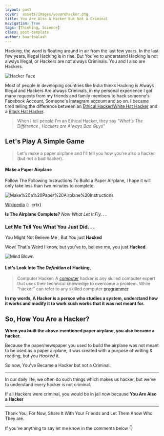 ```yaml
---
layout: post
cover:  assets/images/youarehacker.png
title: You Are Also A Hacker But Not A Criminal
navigation: True
tags: [Thinking, Science]
class: post-template
author: bauripalash
---
```



Hacking, the word is floating around in air from the last few years. In the last few years, illegal Hacking is in rise. But You've to understand Hacking is not always Illegal, or Hackers are not always Criminals. You and I also are Hackers.

![Hacker Face](https://fsgh.palash.tk/imgs/hacker-mask-laptop.png)

Most of people in developing countries like India thinks Hacking is Always Illegal and Hackers Are always Criminals, in my personal experience I got many requests from my friends and family members to hack someone's Facebook Account, Someone's Instagram account and so on. I became tired telling the difference between an [Ethical Hacker/White Hat Hacker](https://en.m.wikipedia.org/wiki/White_hat_(computer_security)) and a [Black Hat Hacker](https://en.m.wikipedia.org/wiki/Black_hat). 


> When I tell people I'm an Ethical Hacker, they say _"What's The Difference , Hackers are Always Bad Guys"_

## Let's Play A Simple Game

> Let's make a paper airplane and I'll tell you how you're also a hacker (but not a bad hacker).

#### Make a Paper Airplane

Follow The Following Instructions To Build a Paper Airplane, I hope it will only take less than two minutes to complete.

![Make%20a%20Paper%20Airplane%20Instructions](https://fsgh.palash.tk/imgs/paper-airplane.png)

[Wikipedia](https://en.m.wikipedia.org/wiki/Paper_plane)
{: .crtx}

**Is The Airplane Complete?**
_Now What Let It Fly. . ._

### Let Me Tell You What You Just Did. . .

You Might Not Believe Me , But You just **Hacked**

Wow! That's Weird I know, but you've to, believe me, you just **Hacked**.

![Mind Blown](https://media1.tenor.com/images/3d124f67efd8e08b6fd3f0e748255a95/tenor.gif?itemid=4421172)



#### Let's Look Into The *Definition* of Hacking,

> Computer Hacker: A [computer](https://en.m.wikipedia.org/wiki/Computer) hacker is any skilled computer expert that uses their technical knowledge to overcome a problem. While "hacker" can refer to any skilled computer [programmer](#)

**In my words, A Hacker is a person who studies a system, understand how it works and modify it to work such works that it was not meant for.**

## So, How You Are a Hacker?

**When you built the above-mentioned paper airplane, you also became a hacker.**

Because the paper/newspaper you used to build the airplane was not meant to be used as a paper airplane, it was created with a purpose of writing & reading, but you *Hacked* it.

So now, You've Became a Hacker but not a Criminal. 

---

In our daily life, we often do such things which makes us hacker, but we've to understand every hacker is not criminal. 

If all Hackers were criminal, you would be in jail now because **You Are Also a Hacker**

---

Thank You, For Now, Share It With Your Friends and Let Them Know Who They are. 

If you've anything to say let me know in the comments below 👇
